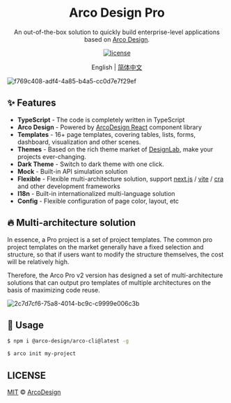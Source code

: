 <div align="center">
  <h1>Arco Design Pro</h1>
</div>

<div align="center">

An out-of-the-box solution to quickly build enterprise-level applications based on [Arco Design](https://arco.design/).

[![license](https://img.shields.io/badge/license-MIT-blue.svg)](https://github.com/arco-design/arco-design-pro/blob/main/LICENSE)

</div>

<div align="center">

English | [简体中文](./README.zh-CN.md)

</div>

![f769c408-adf4-4a85-b4a5-cc0d7e7f29ef](https://user-images.githubusercontent.com/19399269/148364725-b7a36383-04a9-4d67-87a4-91e970d0d083.gif)

## ✨ Features

- **TypeScript** - The code is completely written in TypeScript
- **Arco Design** - Powered by [ArcoDesign React](https://github.com/arco-design/arco-design) component library
- **Templates** - 16+ page templates, covering tables, lists, forms, dashboard, visualization and other scenes.
- **Themes** - Based on the rich theme market of [DesignLab](https://arco.design/themes), make your projects ever-changing.
- **Dark Theme** - Switch to dark theme with one click.
- **Mock** - Built-in API simulation solution
- **Flexible** - Flexible multi-architecture solution, support [next.js](https://github.com/vercel/next.js) / [vite](https://github.com/vitejs/vite ) / [cra](https://github.com/facebook/create-react-app) and other development frameworks
- **I18n** - Built-in internationalized multi-language solution
- **Config** - Flexible configuration of page color, layout, etc

## 🔥 Multi-architecture solution

In essence, a Pro project is a set of project templates. The common pro project templates on the market generally have a fixed selection and structure, so that if users want to modify the structure themselves, the cost will be relatively high.

Therefore, the Arco Pro v2 version has designed a set of multi-architecture solutions that can output pro templates of multiple architectures on the basis of maximizing code reuse.

![2c7d7cf6-75a8-4014-bc9c-c9999e006c3b](https://user-images.githubusercontent.com/19399269/148364848-bd19d06c-6ca4-4faf-abbf-671ebb05e680.png)

## 🌈 Usage

```bash
$ npm i @arco-design/arco-cli@latest -g

$ arco init my-project
```

## LICENSE

[MIT](./LICENSE) © [ArcoDesign](https://arco.design)
